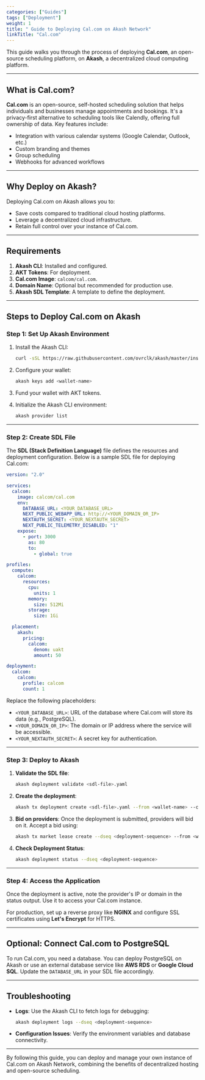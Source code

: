 ```yaml
---
categories: ["Guides"]
tags: ["Deployment"]
weight: 1
title: " Guide to Deploying Cal.com on Akash Network"
linkTitle: "Cal.com"
---
```



This guide walks you through the process of deploying **Cal.com**, an open-source scheduling platform, on **Akash**, a decentralized cloud computing platform. 

---

## **What is Cal.com?**

**Cal.com** is an open-source, self-hosted scheduling solution that helps individuals and businesses manage appointments and bookings. It's a privacy-first alternative to scheduling tools like Calendly, offering full ownership of data. Key features include:

- Integration with various calendar systems (Google Calendar, Outlook, etc.)
- Custom branding and themes
- Group scheduling
- Webhooks for advanced workflows

---

## **Why Deploy on Akash?**

Deploying Cal.com on Akash allows you to:
- Save costs compared to traditional cloud hosting platforms.
- Leverage a decentralized cloud infrastructure.
- Retain full control over your instance of Cal.com.

---

## **Requirements**

1. **Akash CLI**: Installed and configured.
2. **AKT Tokens**: For deployment.
3. **Cal.com Image**: `calcom/cal.com`.
4. **Domain Name**: Optional but recommended for production use.
5. **Akash SDL Template**: A template to define the deployment.

---

## **Steps to Deploy Cal.com on Akash**

### **Step 1: Set Up Akash Environment**

1. Install the Akash CLI:
   ```bash
   curl -sSL https://raw.githubusercontent.com/ovrclk/akash/master/install.sh | sh
   ```

2. Configure your wallet:
   ```bash
   akash keys add <wallet-name>
   ```

3. Fund your wallet with AKT tokens.

4. Initialize the Akash CLI environment:
   ```bash
   akash provider list
   ```

---

### **Step 2: Create SDL File**

The **SDL (Stack Definition Language)** file defines the resources and deployment configuration. Below is a sample SDL file for deploying Cal.com:

```yaml
version: "2.0"

services:
  calcom:
    image: calcom/cal.com
    env:
      DATABASE_URL: <YOUR_DATABASE_URL>
      NEXT_PUBLIC_WEBAPP_URL: http://<YOUR_DOMAIN_OR_IP>
      NEXTAUTH_SECRET: <YOUR_NEXTAUTH_SECRET>
      NEXT_PUBLIC_TELEMETRY_DISABLED: "1"
    expose:
      - port: 3000
        as: 80
        to:
          - global: true

profiles:
  compute:
    calcom:
      resources:
        cpu:
          units: 1
        memory:
          size: 512Mi
        storage:
          size: 1Gi

  placement:
    akash:
      pricing:
        calcom: 
          denom: uakt
          amount: 50

deployment:
  calcom:
    calcom:
      profile: calcom
      count: 1
```

Replace the following placeholders:
- `<YOUR_DATABASE_URL>`: URL of the database where Cal.com will store its data (e.g., PostgreSQL).
- `<YOUR_DOMAIN_OR_IP>`: The domain or IP address where the service will be accessible.
- `<YOUR_NEXTAUTH_SECRET>`: A secret key for authentication.

---

### **Step 3: Deploy to Akash**

1. **Validate the SDL file**:
   ```bash
   akash deployment validate <sdl-file>.yaml
   ```

2. **Create the deployment**:
   ```bash
   akash tx deployment create <sdl-file>.yaml --from <wallet-name> --chain-id <chain-id>
   ```

3. **Bid on providers**:
   Once the deployment is submitted, providers will bid on it. Accept a bid using:
   ```bash
   akash tx market lease create --dseq <deployment-sequence> --from <wallet-name>
   ```

4. **Check Deployment Status**:
   ```bash
   akash deployment status --dseq <deployment-sequence>
   ```

---

### **Step 4: Access the Application**

Once the deployment is active, note the provider's IP or domain in the status output. Use it to access your Cal.com instance.

For production, set up a reverse proxy like **NGINX** and configure SSL certificates using **Let's Encrypt** for HTTPS.

---

## **Optional: Connect Cal.com to PostgreSQL**

To run Cal.com, you need a database. You can deploy PostgreSQL on Akash or use an external database service like **AWS RDS** or **Google Cloud SQL**. Update the `DATABASE_URL` in your SDL file accordingly.

---

## **Troubleshooting**

- **Logs**: Use the Akash CLI to fetch logs for debugging:
  ```bash
  akash deployment logs --dseq <deployment-sequence>
  ```

- **Configuration Issues**: Verify the environment variables and database connectivity.

---

By following this guide, you can deploy and manage your own instance of Cal.com on Akash Network, combining the benefits of decentralized hosting and open-source scheduling.